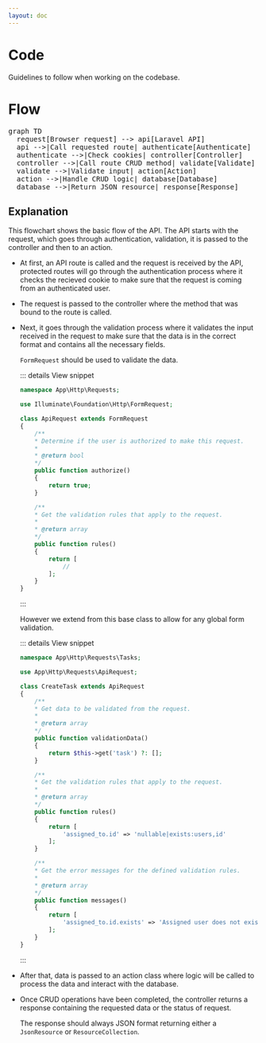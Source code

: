 ```yaml
---
layout: doc
---
```


# Code

Guidelines to follow when working on the codebase.

# Flow

<pre class="mermaid">
graph TD
  request[Browser request] --> api[Laravel API]
  api -->|Call requested route| authenticate[Authenticate]
  authenticate -->|Check cookies| controller[Controller]
  controller -->|Call route CRUD method| validate[Validate]
  validate -->|Validate input| action[Action]
  action -->|Handle CRUD logic| database[Database]
  database -->|Return JSON resource| response[Response]
</pre>

## Explanation

This flowchart shows the basic flow of the API. The API starts with the request, which goes through authentication, validation, it is passed to the controller and then to an action.

- At first, an API route is called and the request is received by the API, protected routes will go through the authentication process where it checks the recieved cookie to make sure that the request is coming from an authenticated user.
- The request is passed to the controller where the method that was bound to the route is called.
- Next, it goes through the validation process where it validates the input received in the request to make sure that the data is in the correct format and contains all the necessary fields.

  `FormRequest` should be used to validate the data.

  ::: details View snippet
  ```php
  namespace App\Http\Requests;

  use Illuminate\Foundation\Http\FormRequest;

  class ApiRequest extends FormRequest
  {
      /**
      * Determine if the user is authorized to make this request.
      *
      * @return bool
      */
      public function authorize()
      {
          return true;
      }

      /**
      * Get the validation rules that apply to the request.
      *
      * @return array
      */
      public function rules()
      {
          return [
              //
          ];
      }
  }
  ```
  :::

  However we extend from this base class to allow for any global form validation.

    ::: details View snippet
  ```php
  namespace App\Http\Requests\Tasks;

  use App\Http\Requests\ApiRequest;

  class CreateTask extends ApiRequest
  {
      /**
      * Get data to be validated from the request.
      *
      * @return array
      */
      public function validationData()
      {
          return $this->get('task') ?: [];
      }

      /**
      * Get the validation rules that apply to the request.
      *
      * @return array
      */
      public function rules()
      {
          return [
              'assigned_to.id' => 'nullable|exists:users,id'
          ];
      }

      /**
      * Get the error messages for the defined validation rules.
      *
      * @return array
      */
      public function messages()
      {
          return [
              'assigned_to.id.exists' => 'Assigned user does not exist'
          ];
      }
  }
  ```
  :::

- After that, data is passed to an action class where logic will be called to process the data and interact with the database.
- Once CRUD operations have been completed, the controller returns a response containing the requested data or the status of request.

  The response should always JSON format returning either a `JsonResource` or `ResourceCollection`.

<script setup>
import { onMounted, ref } from 'vue'
import { initMermaid } from '../composables/useMermaid.ts'

onMounted(async () => {
  initMermaid()
});
</script>